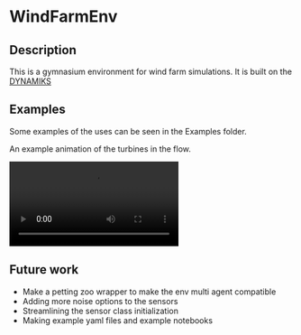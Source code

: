 # WindFarmEnv


## Description 
This is a gymnasium environment for wind farm simulations. It is built on the [DYNAMIKS](https://gitlab.windenergy.dtu.dk/DYNAMIKS/dynamiks)

## Examples

Some examples of the uses can be seen in the Examples folder.

An example animation of the turbines in the flow. 


![Animation of flowfield](images/Flowfield_animation.mp4)

## Future work
- Make a petting zoo wrapper to make the env multi agent compatible 
- Adding more noise options to the sensors
- Streamlining the sensor class initialization
- Making example yaml files and example notebooks